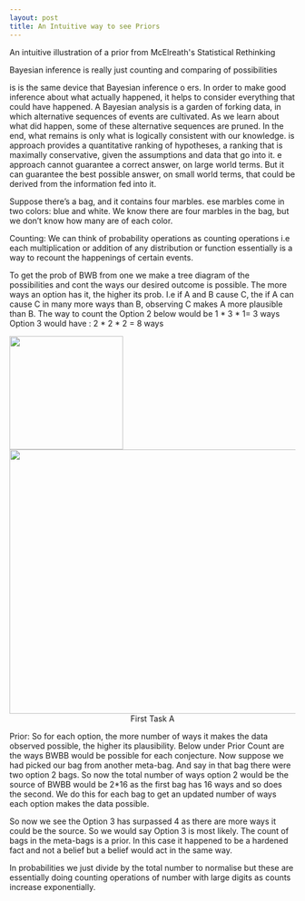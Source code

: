 ```yaml
---
layout: post
title: An Intuitive way to see Priors 
---
```


An intuitive illustration of a prior from McElreath's Statistical Rethinking


Bayesian inference is really just counting and comparing of possibilities

 is is the same device that Bayesian inference o ers. In order to make good inference about what actually happened, it 
 helps to consider everything that could have happened. A Bayesian analysis is a garden of forking data, in which 
 alternative sequences of events are cultivated. As we learn about what did happen, some of these alternative sequences 
 are pruned. In the end, what remains is only what is logically consistent with our knowledge.
 is approach provides a quantitative ranking of hypotheses, a ranking that is maximally conservative, given the assumptions and data that go into it.  e approach cannot guarantee a correct answer, on large world terms. But it can guarantee the best possible answer, on small world terms, that could be derived from the information fed into it.

Suppose there’s a bag, and it contains four marbles.  ese marbles come in two colors: blue and white. 
We know there are four marbles in the bag, but we don’t know how many are of each color. 

Counting:
We can think of probability operations as counting operations i.e each multiplication or addition of any distribution or function essentially is a way to recount the happenings of certain events. 

To get the prob of BWB from one we make a tree diagram of the possibilities and cont the ways our desired outcome is possible. The more ways an option has it, the higher its prob. I.e if A and B cause C, the if A can cause C in many more ways than B, observing C makes A more plausible than B. 
The way to count the Option 2 below would be 1 * 3 * 1= 3 ways
Option 3 would have : 2 * 2 * 2 = 8 ways

 <div id="container">
    <img src="https://github.com/bluesky314/bluesky314.github.io/blob/master/images/count2.png?raw=true" width="200" height="200" >
</div>

 <div id="container">
    <img src="https://github.com/bluesky314/bluesky314.github.io/blob/master/images/forkingdata.png?raw=true" width="550" height="466" >
    <center> First Task A</center>
</div>

Prior: So for each option, the more number of ways it makes the data observed possible, the higher its plausibility. 
Below under Prior Count are the ways BWBB would be possible for each conjecture. Now suppose we had picked our bag from 
another meta-bag. And say in that bag there were two option 2 bags. So now the total number of ways option 2 would be the source of BWBB would be 2*16 as the first bag has 16 ways and so does the second. We do this for each bag to get an updated number of ways each option makes the data possible.


So now we see the Option 3 has surpassed 4 as there are more ways it could be the source. So we would say Option 3 is most likely. The count of bags in the meta-bags is a prior. In this case it happened to be a hardened fact and not a belief but a belief would act in the same way. 

In probabilities we just divide by the total number to normalise but these are essentially doing counting operations of number with large digits as counts increase exponentially. 
